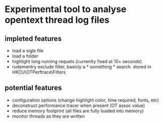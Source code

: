 # Experimental tool to analyse opentext thread log files

## impleted features
* load a sigle file
* load a folder
* highlight long running requets (currenlty fixed at 10+ seconds)
* rudementry exclude filter, basicly a * something * search. stored in HKCU\OTPerftrace\Filters

## potential features
* configuration options (change highlight color, time required, fonts, etc)
* deconstruct performance tracer when present (OT assoc value)
* reduce memory footprint (all files are fully loaded into memory)
* monitor threads as they are written
